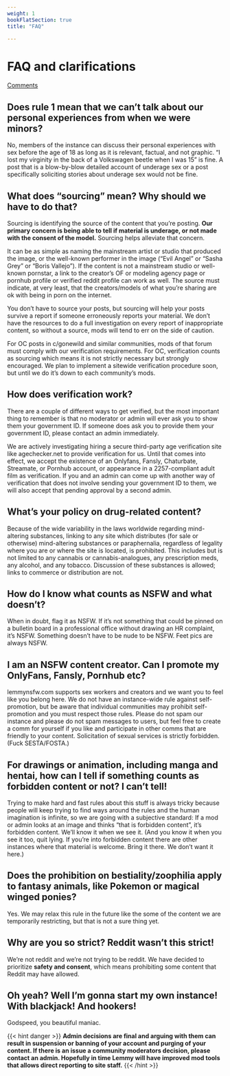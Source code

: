 ```yaml
---
weight: 1
bookFlatSection: true
title: "FAQ"

---
```


# FAQ and clarifications

[Comments](https://lemmynsfw.com/post/232872?scrollToComments=true)

## **Does rule 1 mean that we can’t talk about our personal experiences from when we were minors?**

No, members of the instance can discuss their personal experiences with sex before the age of 18 as long as it is relevant, factual, and not graphic. “I lost my virginity in the back of a Volkswagen beetle when I was 15” is fine. A post that is a blow-by-blow detailed account of underage sex or a post specifically soliciting stories about underage sex would not be fine. 

## **What does “sourcing” mean? Why should we have to do that?**

Sourcing is identifying the source of the content that you’re posting. **Our primary concern is being able to tell if material is underage, or not made with the consent of the model.** Sourcing helps alleviate that concern.

It can be as simple as naming the mainstream artist or studio that produced the image, or the well-known performer in the image (“Evil Angel” or “Sasha Grey” or “Boris Vallejo”). If the content is not a mainstream studio or well-known pornstar, a link to the creator’s OF or modeling agency page or pornhub profile or verified reddit profile can work as well. The source must indicate, at very least, that the creators/models of what you’re sharing are ok with being in porn on the internet.

You don’t have to source your posts, but sourcing will help your posts survive a report if someone erroneously reports your material. We don’t have the resources to do a full investigation on every report of inappropriate content, so without a source, mods will tend to err on the side of caution.

For OC posts in c/gonewild and similar communities, mods of that forum must comply with our verification requirements. For OC, verification counts as sourcing which means it is not strictly necessary but strongly encouraged. We plan to implement a sitewide verification procedure soon, but until we do it’s down to each community’s mods.

## **How does verification work?**

There are a couple of different ways to get verified, but the most important thing to remember is that no moderator or admin will ever ask you to show them your government ID. If someone does ask you to provide them your government ID, please contact an admin immediately.

We are actively investigating hiring a secure third-party age verification site like agechecker.net to provide verification for us. Until that comes into effect, we accept the existence of an Onlyfans, Fansly, Chaturbate, Streamate, or Pornhub account, or appearance in a 2257-compliant adult film as verification. If you and an admin can come up with another way of verification that does not involve sending your government ID to them, we will also accept that pending approval by a second admin.

## **What’s your policy on drug-related content?**

Because of the wide variability in the laws worldwide regarding mind-altering substances, linking to any site which distributes (for sale or otherwise) mind-altering substances or paraphernalia, regardless of legality where you are or where the site is located, is prohibited. This includes but is not limited to any cannabis or cannabis-analogues, any prescription meds, any alcohol, and any tobacco. Discussion of these substances is allowed; links to commerce or distribution are not.

## **How do I know what counts as NSFW and what doesn’t?**

When in doubt, flag it as NSFW. If it’s not something that could be pinned on a bulletin board in a professional office without drawing an HR complaint, it’s NSFW. Something doesn’t have to be nude to be NSFW. Feet pics are always NSFW.

## **I am an NSFW content creator. Can I promote my OnlyFans, Fansly, Pornhub etc?**

lemmynsfw.com supports sex workers and creators and we want you to feel like you belong here. We do not have an instance-wide rule against self-promotion, but be aware that individual communities may prohibit self-promotion and you must respect those rules. Please do not spam our instance and please do not spam messages to users, but feel free to create a comm for yourself if you like and participate in other comms that are friendly to your content. Solicitation of sexual services is strictly forbidden. (Fuck SESTA/FOSTA.)

## **For drawings or animation, including manga and hentai, how can I tell if something counts as forbidden content or not? I can’t tell!**

Trying to make hard and fast rules about this stuff is always tricky because people will keep trying to find ways around the rules and the human imagination is infinite, so we are going with a subjective standard: If a mod or admin looks at an image and thinks “that is forbidden content”, it’s forbidden content. We’ll know it when we see it. (And you know it when you see it too, quit lying. If you’re into forbidden content there are other instances where that material is welcome. Bring it there. We don’t want it here.) 

## **Does the prohibition on bestiality/zoophilia apply to fantasy animals, like Pokemon or magical winged ponies?**

Yes. We may relax this rule in the future like the some of the content we are temporarily restricting, but that is not a sure thing yet.

## **Why are you so strict? Reddit wasn’t this strict!**

We’re not reddit and we’re not trying to be reddit. We have decided to prioritize **safety and consent**, which means prohibiting some content that Reddit may have allowed.

## **Oh yeah? Well I’m gonna start my own instance! With blackjack! And hookers!**

Godspeed, you beautiful maniac.

{{< hint danger >}}
**Admin decisions are final and arguing with them can result in suspension or banning of your account and purging of your content. If there is an issue a community moderators decision, please contact an admin. Hopefully in time Lemmy will have improved mod tools that allows direct reporting to site staff.**
{{< /hint >}}

